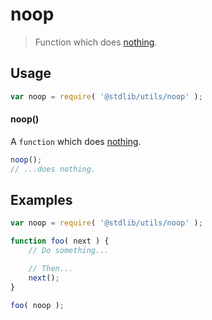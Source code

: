 # noop

> Function which does [nothing][nop].

<section class="usage">

## Usage

```javascript
var noop = require( '@stdlib/utils/noop' );
```

#### noop()

A `function` which does [nothing][nop].

```javascript
noop();
// ...does nothing.
```

</section>

<!-- /.usage -->

<section class="examples">

## Examples

```javascript
var noop = require( '@stdlib/utils/noop' );

function foo( next ) {
    // Do something...

    // Then...
    next();
}

foo( noop );
```

</section>

<!-- /.examples -->

<section class="links">

[nop]: https://en.wikipedia.org/wiki/NOP

</section>

<!-- /.links -->
